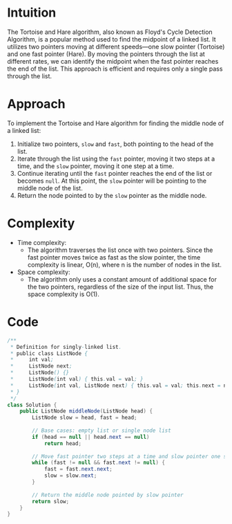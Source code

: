 # Intuition
The Tortoise and Hare algorithm, also known as Floyd's Cycle Detection Algorithm, is a popular method used to find the midpoint of a linked list. It utilizes two pointers moving at different speeds—one slow pointer (Tortoise) and one fast pointer (Hare). By moving the pointers through the list at different rates, we can identify the midpoint when the fast pointer reaches the end of the list. This approach is efficient and requires only a single pass through the list.

# Approach
To implement the Tortoise and Hare algorithm for finding the middle node of a linked list:
1. Initialize two pointers, `slow` and `fast`, both pointing to the head of the list.
2. Iterate through the list using the `fast` pointer, moving it two steps at a time, and the `slow` pointer, moving it one step at a time.
3. Continue iterating until the `fast` pointer reaches the end of the list or becomes `null`. At this point, the `slow` pointer will be pointing to the middle node of the list.
4. Return the node pointed to by the `slow` pointer as the middle node.

# Complexity
- Time complexity: 
  - The algorithm traverses the list once with two pointers. Since the fast pointer moves twice as fast as the slow pointer, the time complexity is linear, O(n), where n is the number of nodes in the list.
- Space complexity:
  - The algorithm only uses a constant amount of additional space for the two pointers, regardless of the size of the input list. Thus, the space complexity is O(1).

# Code
```java
/**
 * Definition for singly-linked list.
 * public class ListNode {
 *     int val;
 *     ListNode next;
 *     ListNode() {}
 *     ListNode(int val) { this.val = val; }
 *     ListNode(int val, ListNode next) { this.val = val; this.next = next; }
 * }
 */
class Solution {
    public ListNode middleNode(ListNode head) {
        ListNode slow = head, fast = head;
        
        // Base cases: empty list or single node list
        if (head == null || head.next == null)
            return head;
        
        // Move fast pointer two steps at a time and slow pointer one step at a time
        while (fast != null && fast.next != null) {
            fast = fast.next.next;
            slow = slow.next;
        }
        
        // Return the middle node pointed by slow pointer
        return slow;
    }
}
